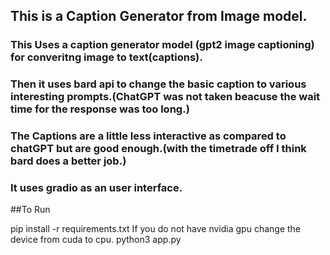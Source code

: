 ## This is a Caption Generator from Image model.

### This Uses a caption generator model (gpt2 image captioning) for converitng image to text(captions).

### Then it uses bard api to change the basic caption to various interesting prompts.(ChatGPT was not taken beacuse the wait time for the response was too long.)

### The Captions are a little less interactive as compared to chatGPT but are good enough.(with the timetrade off I think bard does a better job.)

### It uses gradio as an user interface.

##To Run

pip install -r requirements.txt
If you do not have nvidia gpu change the device from cuda to cpu.
python3 app.py
